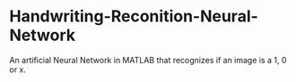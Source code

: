 # Handwriting-Reconition-Neural-Network
An artificial Neural Network in MATLAB that recognizes if an image is a 1, 0 or x.
